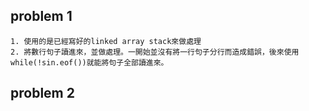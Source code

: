 ## problem 1
    1. 使用的是已經寫好的linked array stack來做處理
    2. 將數行句子讀進來，並做處理。一開始並沒有將一行句子分行而造成錯誤，後來使用 while(!sin.eof())就能將句子全部讀進來。
## problem 2
